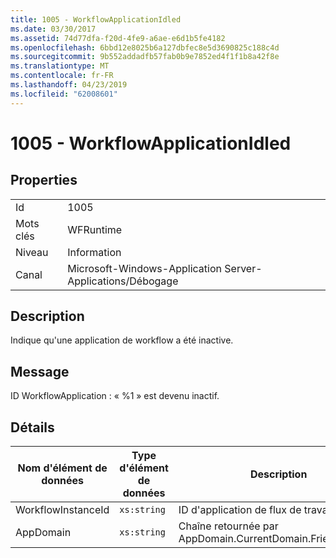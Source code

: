```yaml
---
title: 1005 - WorkflowApplicationIdled
ms.date: 03/30/2017
ms.assetid: 74d77dfa-f20d-4fe9-a6ae-e6d1b5fe4182
ms.openlocfilehash: 6bbd12e8025b6a127dbfec8e5d3690825c188c4d
ms.sourcegitcommit: 9b552addadfb57fab0b9e7852ed4f1f1b8a42f8e
ms.translationtype: MT
ms.contentlocale: fr-FR
ms.lasthandoff: 04/23/2019
ms.locfileid: "62008601"
---
```

# <a name="1005---workflowapplicationidled"></a>1005 - WorkflowApplicationIdled
## <a name="properties"></a>Properties  
  
|||  
|-|-|  
|Id|1005|  
|Mots clés|WFRuntime|  
|Niveau|Information|  
|Canal|Microsoft-Windows-Application Server-Applications/Débogage|  
  
## <a name="description"></a>Description  
 Indique qu'une application de workflow a été inactive.  
  
## <a name="message"></a>Message  
 ID WorkflowApplication : « %1 » est devenu inactif.  
  
## <a name="details"></a>Détails  
  
|Nom d'élément de données|Type d'élément de données|Description|  
|--------------------|--------------------|-----------------|  
|WorkflowInstanceId|`xs:string`|ID d'application de flux de travail|  
|AppDomain|`xs:string`|Chaîne retournée par AppDomain.CurrentDomain.FriendlyName.|
